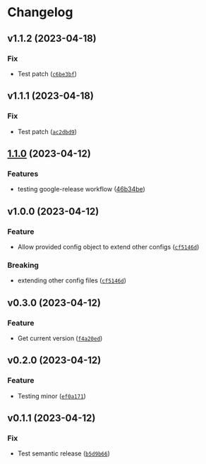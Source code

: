 # Changelog

<!--next-version-placeholder-->

## v1.1.2 (2023-04-18)
### Fix
* Test patch ([`c6be3bf`](https://github.com/khosbayar-sorenson/gh-actions-poetry/commit/c6be3bfbad5cc539e2173e9337bb4ca0e6442caf))

## v1.1.1 (2023-04-18)
### Fix
* Test patch ([`ac2dbd9`](https://github.com/khosbayar-sorenson/gh-actions-poetry/commit/ac2dbd989a366c1644fa9ce66b361e6b38dafe15))

## [1.1.0](https://github.com/khosbayar-sorenson/gh-actions-poetry/compare/v1.0.0...v1.1.0) (2023-04-12)


### Features

* testing google-release workflow ([46b34be](https://github.com/khosbayar-sorenson/gh-actions-poetry/commit/46b34bef514f0f487ecd845b206433d76e42278f))

## v1.0.0 (2023-04-12)
### Feature
* Allow provided config object to extend other configs ([`cf5146d`](https://github.com/khosbayar-sorenson/gh-actions-poetry/commit/cf5146de89e3b00e6709df38ad5485eb1397a478))

### Breaking
* extending other config files ([`cf5146d`](https://github.com/khosbayar-sorenson/gh-actions-poetry/commit/cf5146de89e3b00e6709df38ad5485eb1397a478))

## v0.3.0 (2023-04-12)
### Feature
* Get current version ([`f4a20ed`](https://github.com/khosbayar-sorenson/gh-actions-poetry/commit/f4a20ed8f775c6230ee92b341357c1e3df808b3f))

## v0.2.0 (2023-04-12)
### Feature
* Testing minor ([`ef0a171`](https://github.com/khosbayar-sorenson/gh-actions-poetry/commit/ef0a171cb202e259baa6807a0a53a0691c87477e))

## v0.1.1 (2023-04-12)
### Fix
* Test semantic release ([`b5d9b66`](https://github.com/khosbayar-sorenson/gh-actions-poetry/commit/b5d9b66d8d8d700161b044403a0a352aac8fdb2c))
